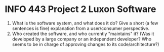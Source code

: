 # INFO 443 Project 2 Luxon Software 

1) What is the software system, and what does it do? Give a short (a few sentences is fine) explanation from a user/consumer perspective.
2) Who created the software, and who currently "maintains" it? (Was it developed by a large company or an independent developer? Who seems to be in charge of approving changes to its code/architecture?)